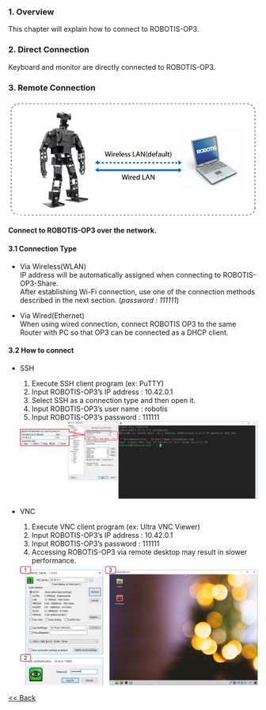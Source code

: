 ### 1. Overview  
This chapter will explain how to connect to ROBOTIS-OP3.  

### 2. Direct Connection  
Keyboard and monitor are directly connected to ROBOTIS-OP3.  


### 3. Remote Connection
<img src="https://github.com/ROBOTIS-GIT/ROBOTIS-Documents/blob/master/wiki-images/ROBOTIS-OP3/op3_connection.png?raw=true"/>   
  
   **Connect to ROBOTIS-OP3 over the network.**  


#### 3.1 Connection Type  
 - Via Wireless(WLAN)  
 IP address will be automatically assigned when connecting to ROBOTIS-OP3-Share.  
 After establishing Wi-Fi connection, use one of the connection methods described in the next section.
 (_password : 111111_)  

 - Via Wired(Ethernet)   
 When using wired connection, connect ROBOTIS OP3 to the same Router with PC so that OP3 can be connected as a DHCP client.  
  
#### 3.2 How to connect
 - SSH
    1. Execute SSH client program (ex: PuTTY)
    2. Input ROBOTIS-OP3’s IP address : 10.42.0.1
    3. Select SSH as a connection type and then open it.
    4. Input ROBOTIS-OP3’s user name : robotis
    5. Input ROBOTIS-OP3’s password : 111111  
    <img src="https://github.com/ROBOTIS-GIT/ROBOTIS-Documents/blob/master/wiki-images/ROBOTIS-OP3/op3_connection_ssh.png?raw=true"/>  

 - VNC
    1. Execute VNC client program (ex: Ultra VNC Viewer)
    2. Input ROBOTIS-OP3’s IP address : 10.42.0.1
    3. Input ROBOTIS-OP3’s password : 111111
    4. Accessing ROBOTIS-OP3 via remote desktop may result in slower performance.
    <img src="https://github.com/ROBOTIS-GIT/ROBOTIS-Documents/blob/master/wiki-images/ROBOTIS-OP3/op3_connection_vnc.png?raw=true"/>  




[&lt;&lt; Back](OP3-User's-Guide.md)
